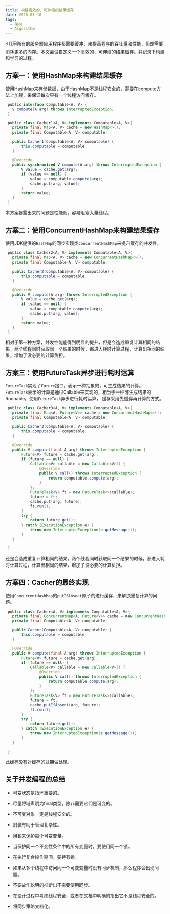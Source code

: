 ```yaml
---
title: 构建高效的、可伸缩的结果缓存
date: 2020-07-10
tags:
  - 架构
  - Algorithm
---
```



⚡️几乎所有的服务器应用程序都需要缓冲，来提高程序的吞吐量和性能，但却需要消耗更多的内存。本文尝试自定义一个高效的、可伸缩的结果缓存。并记录下构建和学习的过程。

## 方案一：使用HashMap来构建结果缓存

使用HashMap来存储数据，由于HashMap不是线程安全的，需要在compute方法上加锁，来保证每次只有一个线程访问缓存。

```java
 public interface Computable<A, V> {
   V compute(A arg) throws InterruptedException;
 }
```

```java
 public class Cacher1<A, V> implements Computable<A, V>{
   private final Map<A, V> cache = new HashMap<>();
   private final Computable<A, V> computable;

   public Cacher1(Computable<A, V> computable) {
       this.computable = computable;
   }

   @Override
   public synchronized V compute(A arg) throws InterruptedException {
       V value = cache.get(arg);
       if (value == null) {
           value = computable.compute(arg);
           cache.put(arg, value);
       }
       return value;
   }
 }
```

本方案暴露出来的问题是性能低，容易阻塞大量线程。

## 方案二：使用ConcurrentHashMap来构建结果缓存

使用JDK提供的`HashMap`的同步实现类`ConcurrentHashMap`来提升缓存的并发性。

```java
 public class Cacher2<A, V> implements Computable<A, V>{
   private final Map<A, V> cache = new ConcurrentHashMap<>();
   private final Computable<A, V> computable;

   public Cacher2(Computable<A, V> computable) {
       this.computable = computable;
   }

   @Override
   public V compute(A arg) throws InterruptedException {
       V value = cache.get(arg);
       if (value == null) {
           value = computable.compute(arg);
           cache.put(arg, value);
       }
       return value;
   }
 }
```

相对于第一种方案，并发性能能得到明显的提升，但是会造成重复计算相同的结果，两个线程同时获取同一个结果的时候，都进入耗时计算过程，计算出相同的结果，增加了没必要的计算负担。

## 方案三：使用FutureTask异步进行耗时运算

`FutureTask`实现了`Future`接口，表示一种抽象的，可生成结果的计算。`FutureTask`表示的计算是通过Callable来实现的，相当于一种可生成结果的Runnable。使用`FutureTask`异步进行耗时运算， 缓存采用先缓存再计算的方式。

```java
 public class Cacher3<A, V> implements Computable<A, V>{
   private final Map<A, Future<V>> cache = new ConcurrentHashMap<>();
   private final Computable<A, V> computable;

   public Cacher3(Computable<A, V> computable) {
       this.computable = computable;
   }

   @Override
   public V compute(final A arg) throws InterruptedException {
       Future<V> future = cache.get(arg);
       if (future == null) {
           Callable<V> callable = new Callable<V>() {
               @Override
               public V call() throws InterruptedException {
                   return computable.compute(arg);
               }
           };
           FutureTask<V> ft = new FutureTask<>(callable);
           future = ft;
           cache.put(arg, future);
           ft.run();
       }
       try {
           return future.get();
       } catch (ExecutionException e) {
           throw new InterruptedException(e.getMessage());
       }
   }

 }
```

还是会造成重复计算相同的结果，两个线程同时获取同一个结果的时候，都进入耗时计算过程，计算出相同的结果，增加了没必要的计算负担。

## 方案四：Cacher的最终实现

使用`ConcurrentHashMap`的`putIfAbsent`原子的进行缓存，来解决重复计算的问题。

```java
 public class Cacher<A, V> implements Computable<A, V>{
   private final ConcurrentMap<A, Future<V>> cache = new ConcurrentHashMap<>();
   private final Computable<A, V> computable;

   public Cacher(Computable<A, V> computable) {
       this.computable = computable;
   }

   @Override
   public V compute(final A arg) throws InterruptedException {
       Future<V> future = cache.get(arg);
       if (future == null) {
           Callable<V> callable = new Callable<V>() {
               @Override
               public V call() throws InterruptedException {
                   return computable.compute(arg);
               }
           };
           FutureTask<V> ft = new FutureTask<>(callable);
           future = ft;
           cache.putIfAbsent(arg, future);
           ft.run();
       }
       try {
           return future.get();
       } catch (ExecutionException e) {
           throw new InterruptedException(e.getMessage());
       }
   }

 }
```

此缓存没有对缓存的过期做处理。

## 关于并发编程的总结

- 可变状态是指环重要的。

- 尽量将域声明为final类型，除非需要它们是可变的。

- 不可变对象一定是线程安全的。

- 封装有助于管理复杂性。

- 用锁来保护每个可变变量。

- 当保护同一个不变性条件中的所有变量时，要使用同一个锁。

- 在执行复合操作期间，要持有锁。

- 如果从多个线程中访问同一个可变变量时没有同步机制，那么程序会出现问题。

- 不要故作聪明的推断出不需要使用同步。

- 在设计过程中考虑线程安全，或者在文档中明确的指出它不是线程安全的。

- 将同步策略文档化。
